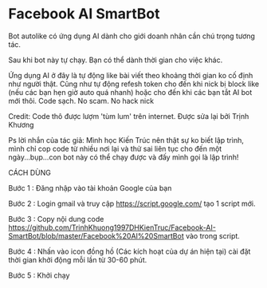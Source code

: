 # Facebook AI SmartBot
Bot autolike có ứng dụng AI dành cho giới doanh nhân cần chú trọng tương tác.

Sau khi bot này tự chạy. Bạn có thể dành thời gian cho việc khác.

Ứng dụng AI ở đây là tự động like bài viết theo khoảng thời gian ko cố định như người thật. Cũng như tự động refesh token cho đến khi nick bị block like (nếu các bạn hẹn giờ auto quá nhanh) hoặc cho đến khi các bạn tắt AI bot mới thôi.
Code sạch. No scam. No hack nick

Credit:
Code thô được lượm 'tùm lum' trên internet. Được sửa lại bởi Trịnh Khương

Ps lời nhắn của tác giả:
Mình học Kiến Trúc nên thật sự ko biết lập trình, mình chỉ cop code từ nhiều nơi lại và thử sai liên tục cho đến một ngày...bụp...con bot này có thể chạy được và đấy mình gọi là lập trình!

CÁCH DÙNG

Bước 1 : Đăng nhập vào tài khoản Google của bạn

Bước 2 : Login gmail và truy cập https://script.google.com/ tạo 1 script mới.

Bước 3 : Copy nội dung code https://github.com/TrinhKhuong1997DHKienTruc/Facebook-AI-SmartBot/blob/master/Facebook%20AI%20SmartBot
vào trong script.

Bước 4 : Nhấn vào icon đồng hồ (Các kích hoạt của dự án hiện tại) cài đặt thời gian khởi động mỗi lần từ 30-60 phút.

Bước 5 : Khởi chạy
